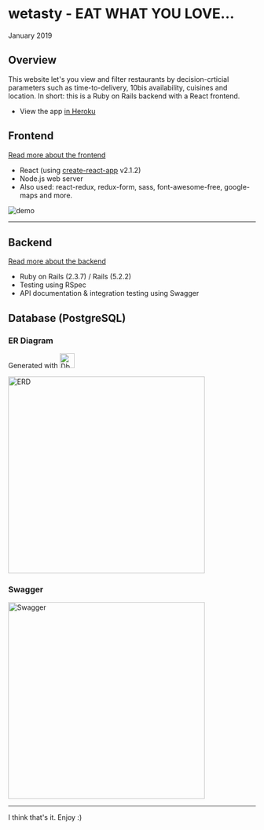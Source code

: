 # wetasty - EAT WHAT YOU LOVE...

January 2019

## Overview
This website let's you view and filter restaurants by decision-crticial parameters such as time-to-delivery, 10bis availability, cuisines and location. In short: this is a Ruby on Rails backend with a React frontend.

- View the app <a href="https://wetasty.herokuapp.com" target="_blank">in Heroku</a>

## Frontend
[Read more about the frontend](https://github.com/otomer/we-pet/blob/master/frontend/README.md)
- React (using [create-react-app](https://github.com/facebook/create-react-app) v2.1.2)
- Node.js web server
- Also used: react-redux, redux-form, sass, font-awesome-free, google-maps and more.
 
![demo](frontend/demo.gif)

---

## Backend 
[Read more about the backend](https://github.com/otomer/we-pet/blob/master/backend/README.md)
- Ruby on Rails (2.3.7) / Rails (5.2.2)
- Testing using RSpec
- API documentation & integration testing using Swagger

## Database (PostgreSQL)
### ER Diagram
Generated with <img src="https://camo.githubusercontent.com/456fc398063f4b75ec392b1729262f20a049a653/68747470733a2f2f692e6962622e636f2f6d68774c7a34392f31633562323033302d313034342d343265362d393662622d6532343062326562316363372e706e67" alt="DbVisuzlier" title="DbVisuzlier" data-canonical-src="https://i.ibb.co/mhwLz49/1c5b2030-1044-42e6-96bb-e240b2eb1cc7.png" height="30"/>

<img src="https://camo.githubusercontent.com/01e7ac492c71a987a5212c23de770b8b39588e90/68747470733a2f2f692e6962622e636f2f6a5772747851372f44622d56697375616c697a65722d467265652d31302d302d31362d6c6f63616c2d6261636b656e642d646576656c6f706d656e742e706e67" alt="ERD" data-canonical-src="https://i.ibb.co/jWrtxQ7/Db-Visualizer-Free-10-0-16-local-backend-development.png" height="400">

### Swagger
<img src="https://camo.githubusercontent.com/9b8fe5a916d73894944bdd0dfc7ce547f6ff7149/68747470733a2f2f692e6962622e636f2f3343534c6671442f657a6769662d312d3930336133643333653163362e676966" alt="Swagger" data-canonical-src="https://i.ibb.co/3CSLfqD/ezgif-1-903a3d33e1c6.gif"  height="400">

---

I think that's it.
Enjoy :)

